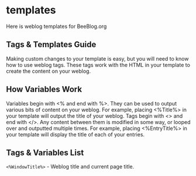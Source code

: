 # templates
Here is weblog templates for BeeBlog.org

## Tags & Templates Guide

Making custom changes to your template is easy, but you will need to know how to
use weblog tags. These tags work with the HTML in your template to create the
content on your weblog.

## How Variables Work
Variables begin with <% and end with %>. They can be used to output various
bits of content on your weblog. For example, placing <%Title%> in your template
will output the title of your weblog. Tags begin with <> and end with </>. Any
content between them is modified in some way, or looped over and outputted
multiple times. For example, placing <Entry><%EntryTitle%></Entry> in your
template will display the title of each of your entries.

## Tags & Variables List

`<%WindowTitle%>` - Weblog title and current page title.
